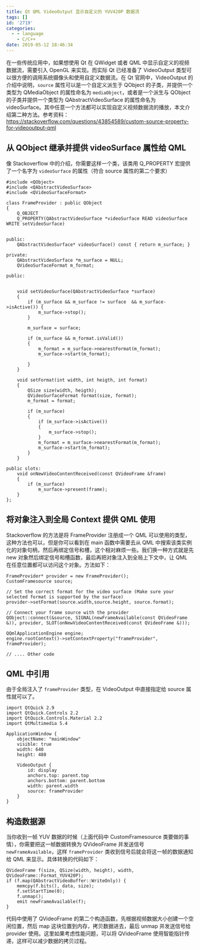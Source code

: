 ```yaml
---
title: Qt QML VideoOutput 显示自定义的 YUV420P 数据流
tags: []
id: '2719'
categories:
  - - language
    - C/C++
date: 2019-05-12 18:46:34
---
```


在一些传统应用中，如果想使用 Qt 在 QWidget 或者 QML 中显示自定义的视频数据流，需要引入 OpenGL 来实现。而实际 Qt 已经准备了 VideoOutput 类型可以很方便的调用系统摄像头和使用自定义数据流。在 Qt 官网中，VideoOutput 的介绍中说明，`source` 属性可以是一个自定义派生于 QObject 的子类，并提供一个类型为 QMediaObject 的属性命名为 `mediaObject`，或者是一个派生与 QObject 的子类并提供一个类型为 QAbstractVideoSurface 的属性命名为 videoSurface。其中任意一个方法都可以实现自定义视频数据流的播放，本文介绍第二种方法。参考资料：https://stackoverflow.com/questions/43854589/custom-source-property-for-videooutput-qml
<!-- more -->
## 从 QObject 继承并提供 videoSurface 属性给 QML

像 Stackoverflow 中的介绍，你需要这样一个类，该类用 Q\_PROPERTY 宏提供了一个名字为 `videoSurface` 的属性（符合 source 属性的第二个要求）

```
#include <QObject>
#include <QAbstractVideoSurface>
#include <QVideoSurfaceFormat>

class FrameProvider : public QObject
{
    Q_OBJECT
    Q_PROPERTY(QAbstractVideoSurface *videoSurface READ videoSurface WRITE setVideoSurface)


public:
    QAbstractVideoSurface* videoSurface() const { return m_surface; }

private:
    QAbstractVideoSurface *m_surface = NULL;
    QVideoSurfaceFormat m_format;

public:


    void setVideoSurface(QAbstractVideoSurface *surface)
    {
        if (m_surface && m_surface != surface  && m_surface->isActive()) {
            m_surface->stop();
        }

        m_surface = surface;

        if (m_surface && m_format.isValid())
        {
            m_format = m_surface->nearestFormat(m_format);
            m_surface->start(m_format);

        }
    }

    void setFormat(int width, int heigth, int format)
    {
        QSize size(width, heigth);
        QVideoSurfaceFormat format(size, format);
        m_format = format;

        if (m_surface) 
        {
            if (m_surface->isActive())
            {
                m_surface->stop();
            }
            m_format = m_surface->nearestFormat(m_format);
            m_surface->start(m_format);
        }
    }

public slots:
    void onNewVideoContentReceived(const QVideoFrame &frame)
    {
        if (m_surface)
            m_surface->present(frame);
    }
};
```

## 将对象注入到全局 Context 提供 QML 使用

Stackoverflow 的方法是将 FrameProvider 注册成一个 QML 可以使用的类型，这种方法也可以，但是你可以看到在 main 函数中需要去从 QML 中搜索该类实例化的对象句柄，然后再绑定信号和槽，这个相对麻烦一些。我们换一种方式就是先 new 对象然后绑定信号和槽函数，最后再把对象注入到全局上下文中，让 QML 在任意位置都可以访问这个对象。方法如下：

```
FrameProvider* provider = new FrameProvider();
CustomFramesource source;

// Set the correct format for the video surface (Make sure your selected format is supported by the surface)
provider->setFormat(source.width,source.height, source.format);

// Connect your frame source with the provider
QObject::connect(&source, SIGNAL(newFrameAvailable(const QVideoFrame &)), provider, SLOT(onNewVideoContentReceived(const QVideoFrame &)));

QQmlApplicationEngine engine;
engine.rootContext()->setContextProperty("frameProvider", frameProvider);

// .... Other code
```

## QML 中引用

由于全局注入了 `frameProvider` 类型，在 VideoOutput 中直接指定给 source 属性就可以了。

```
import QtQuick 2.9
import QtQuick.Controls 2.2
import QtQuick.Controls.Material 2.2
import QtMultimedia 5.4

ApplicationWindow {
    objectName: "mainWindow"
    visible: true
    width: 640
    height: 480

    VideoOutput {
        id: display
        anchors.top: parent.top
        anchors.bottom: parent.bottom
        width: parent.width
        source: frameProvider
    }
}
```

## 构造数据源

当你收到一帧 YUV 数据的时候（上面代码中 CustomFramesource 类要做的事情），你需要把这一帧数据转换为 QVideoFrame 并发送信号 `newFrameAvailable`，这样 `frameProvider` 类收到信号后就会将这一帧的数据通知给 QML 来显示。具体转换的代码如下：

```
QVideoFrame f(size, QSize(width, height), width, QVideoFrame::Format_YUV420P);
if (f.map(QAbstractVideoBuffer::WriteOnly)) {
    memcpy(f.bits(), data, size);
    f.setStartTime(0);
    f.unmap();
    emit newFrameAvailable(f);
}
```

代码中使用了 QVideoFrame 的第二个构造函数，先根据视频数据大小创建一个空闲位置，然后 map 这块位置到内存，拷贝数据进去，最后 unmap 并发送信号给 provider 使用。这里如果考虑性能问题，可以将 QVideoFrame 使用智能指针传递，这样可以减少数据的拷贝过程。